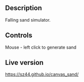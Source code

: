## Description 
Falling sand simulator.

## Controls
Mouse - left click to generate sand

## Live version
https://sz44.github.io/canvas_sand/

